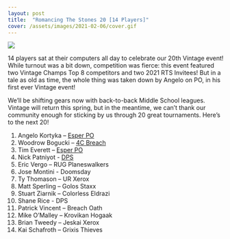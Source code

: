 ```yaml
---
layout: post
title:  "Romancing The Stones 20 [14 Players]"
cover: /assets/images/2021-02-06/cover.gif
---
```


![]({{site.cdn_url}}/assets/images/2021-02-06/cover.gif)

14 players sat at their computers all day to celebrate our 20th Vintage event!
While turnout was a bit down, competition was fierce: this event featured two
Vintage Champs Top 8 competitors and two 2021 RTS Invitees! But in a tale as
old as time, the whole thing was taken down by Angelo on PO, in his first ever
Vintage event!

We’ll be shifting gears now with back-to-back Middle School leagues. Vintage
will return this spring, but in the meantime, we can’t thank our community
enough for sticking by us through 20 great tournaments. Here’s to the next 20!

1.  Angelo Kortyka – [Esper PO]({{site.cdn_url}}/assets/pdfs/2021-02-06/angelo.pdf)
2.  Woodrow Bogucki – [4C Breach]({{site.cdn_url}}/assets/pdfs/2021-02-06/woodrow.pdf)
3.  Tim Everett – [Esper PO]({{site.cdn_url}}/assets/pdfs/2021-02-06/tim.pdf)
4.  Nick Patniyot - [DPS]({{site.cdn_url}}/assets/pdfs/2021-02-06/nick.pdf)
5.  Eric Vergo – RUG Planeswalkers
6.  Jose Montini - Doomsday
7.  Ty Thomason – UR Xerox
8.  Matt Sperling – Golos Staxx
9.  Stuart Ziarnik – Colorless Eldrazi
10. Shane Rice - DPS
11. Patrick Vincent – Breach Oath
12. Mike O’Malley – Krovikan Hogaak
13. Brian Tweedy – Jeskai Xerox
14. Kai Schafroth – Grixis Thieves

